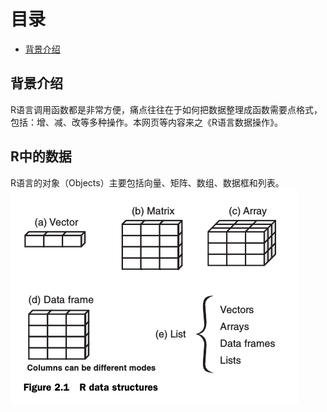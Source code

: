 # 目录
* [背景介绍](#背景介绍)


## 背景介绍
R语言调用函数都是非常方便，痛点往往在于如何把数据整理成函数需要点格式，包括：增、减、改等多种操作。本网页等内容来之《R语言数据操作》。

## R中的数据
R语言的对象（Objects）主要包括向量、矩阵、数组、数据框和列表。
![image](https://github.com/bitcometz/images/blob/master/R_duixiang.png)




